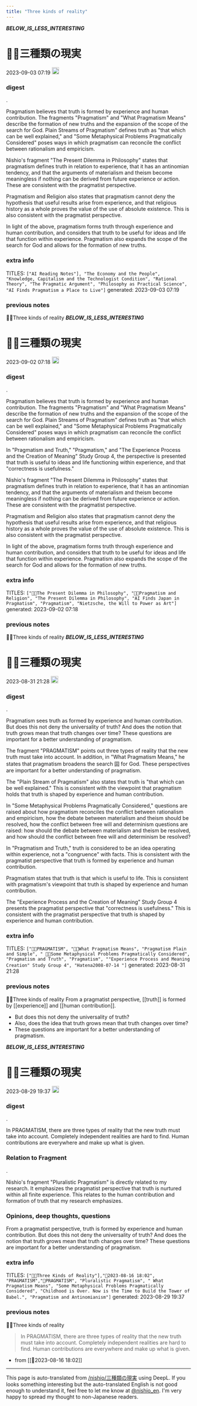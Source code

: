 ```yaml
---
title: "Three kinds of reality"
---
```


___BELOW_IS_LESS_INTERESTING___
# 🤖🔁三種類の現実
 2023-09-03 07:19 <img src='https://scrapbox.io/api/pages/nishio-en/omni/icon' alt='omni.icon' height="19.5"/>
### digest
.

Pragmatism believes that truth is formed by experience and human contribution. The fragments "Pragmatism" and "What Pragmatism Means" describe the formation of new truths and the expansion of the scope of the search for God. Plain Streams of Pragmatism" defines truth as "that which can be well explained," and "Some Metaphysical Problems Pragmatically Considered" poses ways in which pragmatism can reconcile the conflict between rationalism and empiricism.

Nishio's fragment "The Present Dilemma in Philosophy" states that pragmatism defines truth in relation to experience, that it has an antinomian tendency, and that the arguments of materialism and theism become meaningless if nothing can be derived from future experience or action. These are consistent with the pragmatist perspective.

Pragmatism and Religion also states that pragmatism cannot deny the hypothesis that useful results arise from experience, and that religious history as a whole proves the value of the use of absolute existence. This is also consistent with the pragmatist perspective.

In light of the above, pragmatism forms truth through experience and human contribution, and considers that truth to be useful for ideas and life that function within experience. Pragmatism also expands the scope of the search for God and allows for the formation of new truths.

### extra info
TITLES: `["AI Reading Notes"], "The Economy and the People", "Knowledge, Capitalism and the Technologist Condition", "Rational Theory", "The Pragmatic Argument", "Philosophy as Practical Science", "AI Finds Pragmatism a Place to Live"]`
generated: 2023-09-03 07:19
### previous notes
🤖🔁Three kinds of reality
___BELOW_IS_LESS_INTERESTING___
# 🤖🔁三種類の現実
 2023-09-02 07:18 <img src='https://scrapbox.io/api/pages/nishio-en/omni/icon' alt='omni.icon' height="19.5"/>
### digest
.

Pragmatism believes that truth is formed by experience and human contribution. The fragments "Pragmatism" and "What Pragmatism Means" describe the formation of new truths and the expansion of the scope of the search for God. Plain Streams of Pragmatism" defines truth as "that which can be well explained," and "Some Metaphysical Problems Pragmatically Considered" poses ways in which pragmatism can reconcile the conflict between rationalism and empiricism.

In "Pragmatism and Truth," "Pragmatism," and "The Experience Process and the Creation of Meaning" Study Group 4, the perspective is presented that truth is useful to ideas and life functioning within experience, and that "correctness is usefulness."

Nishio's fragment "The Present Dilemma in Philosophy" states that pragmatism defines truth in relation to experience, that it has an antinomian tendency, and that the arguments of materialism and theism become meaningless if nothing can be derived from future experience or action. These are consistent with the pragmatist perspective.

Pragmatism and Religion also states that pragmatism cannot deny the hypothesis that useful results arise from experience, and that religious history as a whole proves the value of the use of absolute existence. This is also consistent with the pragmatist perspective.

In light of the above, pragmatism forms truth through experience and human contribution, and considers that truth to be useful for ideas and life that function within experience. Pragmatism also expands the scope of the search for God and allows for the formation of new truths.

### extra info
TITLES: `["🤖🔁The Present Dilemma in Philosophy", "🤖🔁Pragmatism and Religion", "The Present Dilemma in Philosophy", "AI Finds Japan in Pragmatism", "Pragmatism", "Nietzsche, the Will to Power as Art"]`
generated: 2023-09-02 07:18
### previous notes
🤖🔁Three kinds of reality
___BELOW_IS_LESS_INTERESTING___
# 🤖🔁三種類の現実
 2023-08-31 21:28 <img src='https://scrapbox.io/api/pages/nishio-en/omni/icon' alt='omni.icon' height="19.5"/>
### digest
.

Pragmatism sees truth as formed by experience and human contribution. But does this not deny the universality of truth? And does the notion that truth grows mean that truth changes over time? These questions are important for a better understanding of pragmatism.

The fragment "PRAGMATISM" points out three types of reality that the new truth must take into account. In addition, in "What Pragmatism Means," he states that pragmatism broadens the search 囩 for God. These perspectives are important for a better understanding of pragmatism.

The "Plain Stream of Pragmatism" also states that truth is "that which can be well explained." This is consistent with the viewpoint that pragmatism holds that truth is shaped by experience and human contribution.

In "Some Metaphysical Problems Pragmatically Considered," questions are raised about how pragmatism reconciles the conflict between rationalism and empiricism, how the debate between materialism and theism should be resolved, how the conflict between free will and determinism questions are raised: how should the debate between materialism and theism be resolved, and how should the conflict between free will and determinism be resolved?

In "Pragmatism and Truth," truth is considered to be an idea operating within experience, not a "congruence" with facts. This is consistent with the pragmatist perspective that truth is formed by experience and human contribution.

Pragmatism states that truth is that which is useful to life. This is consistent with pragmatism's viewpoint that truth is shaped by experience and human contribution.

The "Experience Process and the Creation of Meaning" Study Group 4 presents the pragmatist perspective that "correctness is usefulness." This is consistent with the pragmatist perspective that truth is shaped by experience and human contribution.

### extra info
TITLES: `["🤖🔁PRAGMATISM", "🤖🔁What Pragmatism Means", "Pragmatism Plain and Simple", " 🤖🔁Some Metaphysical Problems Pragmatically Considered", "Pragmatism and Truth", "Pragmatism", ""Experience Process and Meaning Creation" Study Group 4", "Hatena2008-07-14 "]`
generated: 2023-08-31 21:28
### previous notes
🤖🔁Three kinds of reality
From a pragmatist perspective, [[truth]] is formed by [[experience]] and [[human contribution]].
- But does this not deny the universality of truth?
- Also, does the idea that truth grows mean that truth changes over time?
- These questions are important for a better understanding of pragmatism.

___BELOW_IS_LESS_INTERESTING___
# 🤖🔁三種類の現実
 2023-08-29 19:37 <img src='https://scrapbox.io/api/pages/nishio-en/omni/icon' alt='omni.icon' height="19.5"/>
### digest
.

In PRAGMATISM, there are three types of reality that the new truth must take into account. Completely independent realities are hard to find. Human contributions are everywhere and make up what is given.

### Relation to Fragment
.

Nishio's fragment "Pluralistic Pragmatism" is directly related to my research. It emphasizes the pragmatist perspective that truth is nurtured within all finite experience. This relates to the human contribution and formation of truth that my research emphasizes.

### Opinions, deep thoughts, questions

From a pragmatist perspective, truth is formed by experience and human contribution. But does this not deny the universality of truth? And does the notion that truth grows mean that truth changes over time? These questions are important for a better understanding of pragmatism.

### extra info
TITLES: `["🤖🔁Three Kinds of Reality"],"🤖2023-08-16 18:02", "PRAGMATISM","🤖PRAGMATISM", "Pluralistic Pragmatism", " What Pragmatism Means", "Some Metaphysical Problems Pragmatically Considered", "Childhood is Over. Now is the Time to Build the Tower of Babel.", "Pragmatism and Antinomianism"]`
generated: 2023-08-29 19:37
### previous notes
🤖🔁Three kinds of reality
> In PRAGMATISM, there are three types of reality that the new truth must take into account. Completely independent realities are hard to find. Human contributions are everywhere and make up what is given.
- from [[🤖2023-08-16 18:02]]

---
This page is auto-translated from [/nishio/三種類の現実](https://scrapbox.io/nishio/三種類の現実) using DeepL. If you looks something interesting but the auto-translated English is not good enough to understand it, feel free to let me know at [@nishio_en](https://twitter.com/nishio_en). I'm very happy to spread my thought to non-Japanese readers.